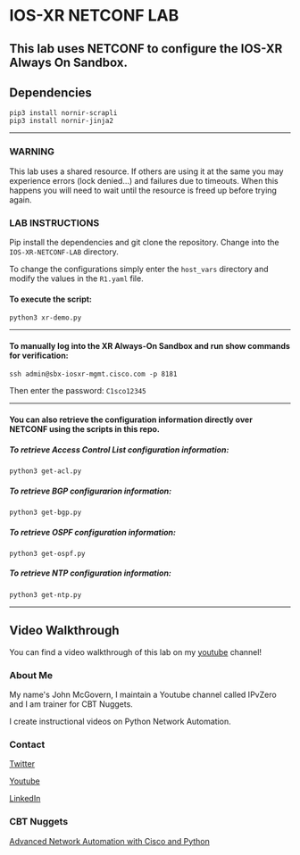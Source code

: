 # IOS-XR NETCONF LAB
This lab uses NETCONF to configure the IOS-XR Always On Sandbox.
-------------------------------------------------------------------
## Dependencies

```
pip3 install nornir-scrapli
pip3 install nornir-jinja2 
```
----------------------------------------------------------------
### WARNING
This lab uses a shared resource. If others are using it at the same you may experience errors (lock denied...) and failures due to timeouts.
When this happens you will need to wait until the resource is freed up before trying again.

### LAB INSTRUCTIONS
Pip install the dependencies and git clone the repository. Change into the ```IOS-XR-NETCONF-LAB``` directory.

To change the configurations simply enter the ```host_vars``` directory and modify the values in the ```R1.yaml``` file.

#### To execute the script:
```python3 xr-demo.py```

-------------------------------------------------

#### To manually log into the XR Always-On Sandbox and run show commands for verification:
```ssh admin@sbx-iosxr-mgmt.cisco.com -p 8181```

Then enter the password: 
```C1sco12345```

-------------------------------------------------

#### You can also retrieve the configuration information directly over NETCONF using the scripts in this repo.

##### To retrieve Access Control List configuration information:
```python3 get-acl.py```

##### To retrieve BGP configurarion information:
```python3 get-bgp.py```

##### To retrieve OSPF configuration information:
```python3 get-ospf.py```

##### To retrieve NTP configuration information:
```python3 get-ntp.py```

-------------------------------------------------
## Video Walkthrough
You can find a video walkthrough of this lab on my [youtube](https://www.youtube.com/watch?v=tFN7-jXX2dQ) channel!


### About Me
My name's John McGovern, I maintain a Youtube channel called IPvZero and I am trainer for CBT Nuggets. 

I create instructional videos on Python Network Automation.

### Contact

[Twitter](https://twitter.com/IPvZero)

[Youtube](https://youtube.com/c/IPvZero)

[LinkedIn](https://www.linkedin.com/in/ipvzero)

### CBT Nuggets 

[Advanced Network Automation with Cisco and Python](http://learn.gg/adv-net)

